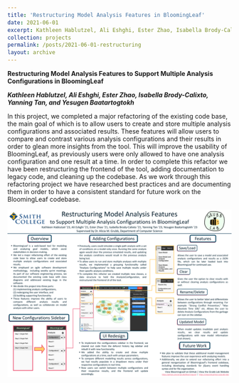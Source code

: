 ```yaml
---
title: 'Restructuring Model Analysis Features in BloomingLeaf'
date: 2021-06-01
excerpt: Kathleen Hablutzel, Ali Eshghi, Ester Zhao, Isabella Brody-Calixto, Yanning Tan, and Yesugen Baatartogtokh 
collection: projects
permalink: /posts/2021-06-01-restructuring
layout: archive
---
```


**Restructuring Model Analysis Features to Support Multiple Analysis Configurations in BloomingLeaf**

**_Kathleen Hablutzel, Ali Eshghi, Ester Zhao, Isabella Brody-Calixto, Yanning Tan, and Yesugen Baatartogtokh_**

In this project, we completed a major refactoring of the existing code base, the main goal of which is to allow users to create and store multiple analysis configurations and associated results. These features will allow users to compare and contrast various analysis configurations and their results in order to glean more insights from the tool. This will improve the usability of BloomingLeaf, as previously users were only allowed to have one analysis configuration and one result at a time. In order to complete this refactor we have been restructuring the frontend of the tool, adding documentation to legacy code, and cleaning up the codebase. As we work through this refactoring project we have researched best practices and are documenting them in order to have a consistent standard for future work on the BloomingLeaf codebase.

<img src="/images/collab21-refac.pdf"
    alt="Collaborations Poster"/>